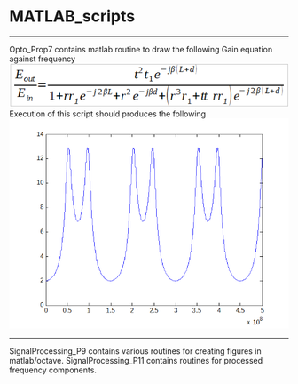 # MATLAB_scripts

--------------------------------

Opto_Prop7 contains matlab routine to draw the following Gain equation against frequency
![](shots/Opto_Prop7_01.png)
Execution of this script should produces the following
![](shots/Opto_Prop7_02.png)

-------------------------------

SignalProcessing_P9 contains various routines for creating figures in matlab/octave.
SignalProcessing_P11 contains routines for processed frequency components.
